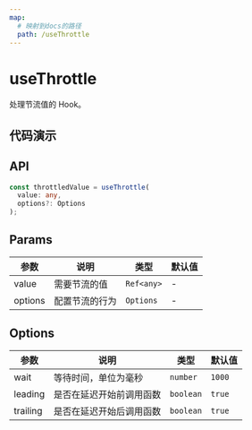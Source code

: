 ```yaml
---
map:
  # 映射到docs的路径
  path: /useThrottle
---
```


# useThrottle

处理节流值的 Hook。

## 代码演示

<demo src="./demo/demo.vue"
  language="vue"
  title="基本用法"
  desc="throttledValue 每隔 500ms 变化一次。"> </demo>

## API

```typescript
const throttledValue = useThrottle(
  value: any,
  options?: Options
);
```

## Params

| 参数    | 说明           | 类型       | 默认值 |
| ------- | -------------- | ---------- | ------ |
| value   | 需要节流的值   | `Ref<any>` | -      |
| options | 配置节流的行为 | `Options`  | -      |

## Options

| 参数     | 说明                     | 类型      | 默认值 |
| -------- | ------------------------ | --------- | ------ |
| wait     | 等待时间，单位为毫秒     | `number`  | `1000` |
| leading  | 是否在延迟开始前调用函数 | `boolean` | `true` |
| trailing | 是否在延迟开始后调用函数 | `boolean` | `true` |
